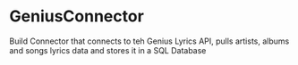 # GeniusConnector
Build Connector that connects to teh Genius Lyrics API, pulls artists, albums and songs lyrics data and stores it in a SQL Database
